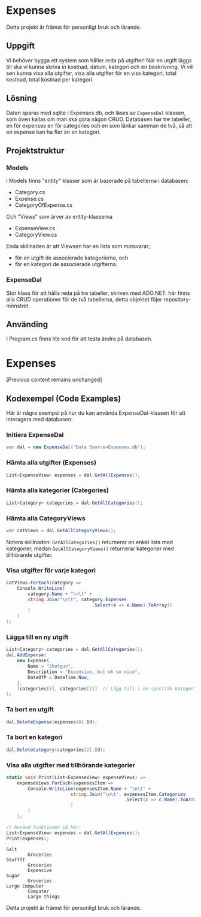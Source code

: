 # Expenses
Detta projekt är främst för personligt bruk och lärande.

## Uppgift
Vi behöver bygga ett system som håller reda på utgifter! När en utgift läggs till ska vi kunna skriva in kostnad, datum, kategori och en beskrivning. Vi vill sen kunna visa alla utgifter, visa alla utgifter för en viss kategori, total kostnad, total kostnad per kategori.

## Lösning
Datan sparas med sqlite i Expenses.db, och läses av `ExpenseDal` klassen, som öven kallas om man ska göra någon CRUD. Databasen har tre tabeller, en för expenses en för categories och en som länkar samman de två, så att en expense kan ha fler än en kategori.

## Projektstruktur

### Models
i Models finns "entity" klasser som är baserade på tabellerna i databasen:
 - Category.cs
 - Expense.cs
 - CategoryOfExpense.cs

Och "Views" som ärver av entity-klasserna
- ExpenseView.cs
- CategoryView.cs
  
Enda skillnaden är att Viewsen har en lista som motsvarar;
 - för en utgift de associerade kategorierna, och
 - för en kategori de associerade utgifterna.

### ExpenseDal
Stor klass för att hålla reda på tre tabeller, skriven med ADO.NET. här finns alla CRUD operationer för de två tabellerna, detta objektet föjer repository-mönstret.

## Använding

I Program.cs finns lite kod för att testa ändra på databasen.

# Expenses

[Previous content remains unchanged]

## Kodexempel (Code Examples)

Här är några exempel på hur du kan använda ExpenseDal-klassen för att interagera med databasen:

### Initiera ExpenseDal

```csharp
var dal = new ExpenseDal("Data Source=Expenses.db");
```

### Hämta alla utgifter (Expenses)

```csharp
List<ExpenseView> expenses = dal.GetAllExpenses();
```

### Hämta alla kategorier (Categories)

```csharp
List<Category> categories = dal.GetAllCategories();
```

### Hämta alla CategoryViews

```csharp
var catViews = dal.GetAllCategoryViews();
```

Notera skillnaden: `GetAllCategories()` returnerar en enkel lista med kategorier, medan `GetAllCategoryViews()` returnerar kategorier med tillhörande utgifter.

### Visa utgifter för varje kategori

```csharp
catViews.ForEach(category =>
    Console.WriteLine(
        category.Name + "\n\t" +
        string.Join("\n\t", category.Expenses
                                .Select(e => e.Name).ToArray()
        )
    )
);
```

### Lägga till en ny utgift

```csharp
List<Category> categories = dal.GetAllCategories();
dal.AddExpense(
    new Expense{
        Name = "Shotgun",
        Description = "Expensive, but oh so nice",
        DateOfP = DateTime.Now,
    },
    [categories[5], categories[2]]  // Lägg till i en specifik kategori
);
```

### Ta bort en utgift

```csharp
dal.DeleteExpense(expenses[0].Id);
```

### Ta bort en kategori

```csharp
dal.DeleteCategory(categories[2].Id);
```

### Visa alla utgifter med tillhörande kategorier

```csharp
static void Print(List<ExpenseView> expenseViews) =>
    expenseViews.ForEach(expensesItem =>
        Console.WriteLine(expensesItem.Name + "\n\t" +
                        string.Join("\n\t", expensesItem.Categories
                                            .Select(c => c.Name).ToArray()
                        )
        )
    );

// Använd funktionen så här:
List<ExpenseView> expenses = dal.GetAllExpenses();
Print(expenses);
```
```
Salt
        Groceries
Stuffff
        Groceries
        Expensive
Sugar
        Groceries
Large Computer
        Computer
        Large things
```

Detta projekt är främst för personligt bruk och lärande.
